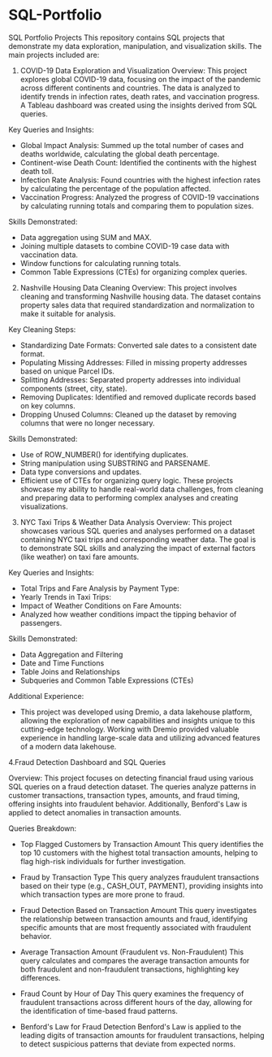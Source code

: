 # SQL-Portfolio
SQL Portfolio Projects
This repository contains SQL projects that demonstrate my data exploration, manipulation, and visualization skills. The main projects included are:

1. COVID-19 Data Exploration and Visualization
Overview: 
This project explores global COVID-19 data, focusing on the impact of the pandemic across different continents and countries. The data is analyzed to identify trends in infection rates, death rates, and vaccination progress. A Tableau dashboard was created using the insights derived from SQL queries.

Key Queries and Insights:
- Global Impact Analysis: Summed up the total number of cases and deaths worldwide, calculating the global death percentage.
- Continent-wise Death Count: Identified the continents with the highest death toll.
- Infection Rate Analysis: Found countries with the highest infection rates by calculating the percentage of the population affected.
- Vaccination Progress: Analyzed the progress of COVID-19 vaccinations by calculating running totals and comparing them to population sizes.
  
Skills Demonstrated:
- Data aggregation using SUM and MAX.
- Joining multiple datasets to combine COVID-19 case data with vaccination data.
- Window functions for calculating running totals.
- Common Table Expressions (CTEs) for organizing complex queries.

  
2. Nashville Housing Data Cleaning
Overview: 
This project involves cleaning and transforming Nashville housing data. The dataset contains property sales data that required standardization and normalization to make it suitable for analysis.

Key Cleaning Steps:
- Standardizing Date Formats: Converted sale dates to a consistent date format.
- Populating Missing Addresses: Filled in missing property addresses based on unique Parcel IDs.
- Splitting Addresses: Separated property addresses into individual components (street, city, state).
- Removing Duplicates: Identified and removed duplicate records based on key columns.
- Dropping Unused Columns: Cleaned up the dataset by removing columns that were no longer necessary.
  
Skills Demonstrated:
- Use of ROW_NUMBER() for identifying duplicates.
- String manipulation using SUBSTRING and PARSENAME.
- Data type conversions and updates.
- Efficient use of CTEs for organizing query logic.
These projects showcase my ability to handle real-world data challenges, from cleaning and preparing data to performing complex analyses and creating visualizations.


3. NYC Taxi Trips & Weather Data Analysis
Overview: 
This project showcases various SQL queries and analyses performed on a dataset containing NYC taxi trips and corresponding weather data. The goal is to demonstrate SQL skills and analyzing the impact of external factors (like weather) on taxi fare amounts.

Key Queries and Insights:
- Total Trips and Fare Analysis by Payment Type:
- Yearly Trends in Taxi Trips:
- Impact of Weather Conditions on Fare Amounts:
- Analyzed how weather conditions impact the tipping behavior of passengers.
  
Skills Demonstrated:
- Data Aggregation and Filtering
- Date and Time Functions
- Table Joins and Relationships
- Subqueries and Common Table Expressions (CTEs)
  
Additional Experience:
- This project was developed using Dremio, a data lakehouse platform, allowing the exploration of new capabilities and insights unique to this cutting-edge technology. Working with Dremio provided valuable experience in handling large-scale data and utilizing advanced features of a modern data lakehouse.



4.Fraud Detection Dashboard and SQL Queries

Overview:
This project focuses on detecting financial fraud using various SQL queries on a fraud detection dataset. The queries analyze patterns in customer transactions, transaction types, amounts, and fraud timing, offering insights into fraudulent behavior. Additionally, Benford's Law is applied to detect anomalies in transaction amounts.

Queries Breakdown:
- Top Flagged Customers by Transaction Amount
  This query identifies the top 10 customers with the highest total transaction amounts, helping to flag high-risk individuals for further investigation.

- Fraud by Transaction Type
  This query analyzes fraudulent transactions based on their type (e.g., CASH_OUT, PAYMENT), providing insights into which transaction types are more prone to fraud.

- Fraud Detection Based on Transaction Amount
  This query investigates the relationship between transaction amounts and fraud, identifying specific amounts that are most frequently associated with fraudulent behavior.

- Average Transaction Amount (Fraudulent vs. Non-Fraudulent)
  This query calculates and compares the average transaction amounts for both fraudulent and non-fraudulent transactions, highlighting key differences.

- Fraud Count by Hour of Day
  This query examines the frequency of fraudulent transactions across different hours of the day, allowing for the identification of time-based fraud patterns.

- Benford's Law for Fraud Detection
  Benford's Law is applied to the leading digits of transaction amounts for fraudulent transactions, helping to detect suspicious patterns that deviate from expected norms.

